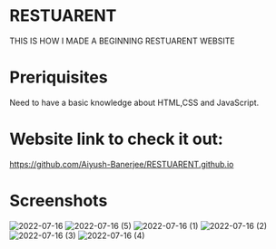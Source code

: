 # RESTUARENT
THIS IS HOW I MADE A BEGINNING RESTUARENT WEBSITE
# Preriquisites
Need to have a basic knowledge about HTML,CSS and JavaScript.
# Website link to check it out:
https://github.com/Aiyush-Banerjee/RESTUARENT.github.io

# Screenshots
![2022-07-16](https://user-images.githubusercontent.com/104263167/179350889-64a5e91c-1f02-4195-855b-4a624bada08b.png)
![2022-07-16 (5)](https://user-images.githubusercontent.com/104263167/179350890-d1bacc02-48c2-45cb-97f6-9ac5eab0ff87.png)
![2022-07-16 (1)](https://user-images.githubusercontent.com/104263167/179350893-0d73b63c-dab4-4a5b-bc7e-58f3c68a2d30.png)
![2022-07-16 (2)](https://user-images.githubusercontent.com/104263167/179350898-74ca55b1-b8ef-4850-8fcc-f168f4e1b42f.png)
![2022-07-16 (3)](https://user-images.githubusercontent.com/104263167/179350901-5170ddfe-93bf-48bb-ae7a-9d3d3f0f4f00.png)
![2022-07-16 (4)](https://user-images.githubusercontent.com/104263167/179350903-c56881d1-3ca2-431c-acc4-5b99ca4b0591.png)
